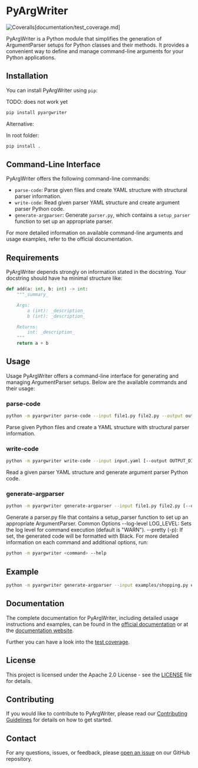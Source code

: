 # PyArgWriter

![Coveralls](https://img.shields.io/coverallsCoverage/github/RobinU434/https%3A%2F%2Fgithub.com%2FRobinU434%2FPyArgWriter)[documentation/test_coverage.md]


PyArgWriter is a Python module that simplifies the generation of ArgumentParser setups for Python classes and their methods. It provides a convenient way to define and manage command-line arguments for your Python applications.

## Installation

You can install PyArgWriter using `pip`:

TODO: does not work yet

```bash
pip install pyargwriter
```

Alternative:

In root folder:

```bash
pip install .
```


## Command-Line Interface

PyArgWriter offers the following command-line commands:

- `parse-code`: Parse given files and create YAML structure with structural parser information.
- `write-code`: Read given parser YAML structure and create argument parser Python code.
- `generate-argparser`: Generate `parser.py`, which contains a `setup_parser` function to set up an appropriate parser.

For more detailed information on available command-line arguments and usage examples, refer to the official documentation.

## Requirements

PyArgWriter depends strongly on information stated in the docstring. Your docstring should have ha minimal structure like:

```python
def add(a: int, b: int) -> int:
    """_summary_

    Args:
        a (int): _description_
        b (int): _description_

    Returns:
        int: _description_
    """
    return a + b
```



## Usage

Usage
PyArgWriter offers a command-line interface for generating and managing ArgumentParser setups.
Below are the available commands and their usage:

### parse-code

``` bash
python -m pyargwriter parse-code --input file1.py file2.py --output output.yaml [--log-level LOG_LEVEL]
```

Parse given Python files and create a YAML structure with structural parser information.

### write-code

``` bash
python -m pyargwriter write-code --input input.yaml [--output OUTPUT_DIR] [--pretty] [--log-level LOG_LEVEL]
```

Read a given parser YAML structure and generate argument parser Python code.

### generate-argparser

``` bash
python -m pyargwriter generate-argparser --input file1.py file2.py [--output OUTPUT_DIR] [--pretty] [--log-level LOG_LEVEL]
```

Generate a parser.py file that contains a setup_parser function to set up an appropriate ArgumentParser.
Common Options
--log-level LOG_LEVEL: Sets the log level for command execution (default is "WARN").
--pretty (-p): If set, the generated code will be formatted with Black.
For more detailed information on each command and additional options, run:

``` bash
python -m pyargwriter <command> --help
```

## Example

```bash
python -m pyargwriter generate-argparser --input examples/shopping.py examples/car.py --output examples --pretty
```

## Documentation

The complete documentation for PyArgWriter, including detailed usage instructions and examples, can be found in the [official documentation](documentation/latex/refman.pdf) or at the [documentation website](https://htmlpreview.github.io/?https://github.com/RobinU434/PyArgWriter/blob/main/documentation/html/index.htm).

Further you can have a look into the [test coverage](documentation/test_coverage.md).

## License

This project is licensed under the Apache 2.0 License - see the [LICENSE](LICENSE) file for details.

## Contributing

If you would like to contribute to PyArgWriter, please read our [Contributing Guidelines](CONTRIBUTING.md) for details on how to get started.

## Contact

For any questions, issues, or feedback, please [open an issue](https://github.com/RobinU434/PyArgWriter/issues) on our GitHub repository.
